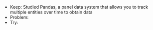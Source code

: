 - Keep: Studied Pandas, a panel data system that allows you to track multiple entities over time to obtain data
- Problem: 
- Try: 
